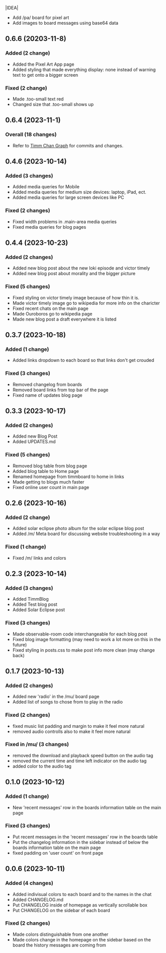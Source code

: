 |IDEA|
- Add /pa/ board for pixel art
- Add images to board messages using base64 data

## 0.6.6 (20203-11-8)

### Added (2 change)

- Added the Pixel Art App page
- Added styling that made everything display: none instead of warning text to get onto a bigger screen

### Fixed (2 change)

- Made .too-small text red
- Changed size that .too-small shows up

## 0.6.4 (2023-11-1)

### Overall (18 changes)

- Refer to [Timm Chan Graph](https://gitlab.com/Rubedog/Timm-Chan/-/network/67862281eb277203dca227ae078807f81b84f031) for commits and changes.

## 0.4.6 (2023-10-14)

### Added (3 changes)

- Added media queries for Mobile
- Added media queries for medium size devices: laptop, iPad, ect.
- Added media queries for large screen devices like PC

### Fixed (2 changes)

- Fixed width problems in .main-area media queries
- Fixed media queries for blog pages

## 0.4.4 (2023-10-23)

### Added (2 changes)

- Added new blog post about the new loki episode and victor timely
- Added new blog post about morality and the bigger picture

### Fixed (5 changes)

- Fixed styling on victor timely image because of how thin it is.
- Made victor timely image go to wikipedia for more info on the charicter
- Fixed recent chats on the main page
- Made Ouroboros go to wikipedia page
- Made new blog post a draft everywhere it is listed

## 0.3.7 (2023-10-18)

### Added (1 change)

- Added links dropdown to each board so that links don't get crouded

### Fixed (3 changes)

- Removed changelog from boards
- Removed board links from top bar of the page
- Fixed name of updates blog page

## 0.3.3 (2023-10-17)

### Added (2 changes)

- Added new Blog Post
- Added UPDATES.md

### Fixed (5 changes)

- Removed blog table from blog page
- Added blog table to Home page
- Renamed homepage from timmboard to home in links
- Made getting to blogs much faster
- Fixed online user count in main page

## 0.2.6 (2023-10-16)

### Added (2 change)

- Added solar eclipse photo album for the solar eclipse blog post
- Added /m/ Meta board for discussing website troubleshooting in a way

### Fixed (1 change)
- Fixed /m/ links and colors

## 0.2.3 (2023-10-14)

### Added (3 changes)

- Added TimmBlog 
- Added Test blog post
- Added Solar Eclipse post

### Fixed (3 changes)

- Made observable-room code interchangeable for each blog post
- Fixed blog image formatting (may need to work a lot more on this in the future)
- Fixed styling in posts.css to make post info more clean (may change back)

## 0.1.7 (2023-10-13)

### Added (2 changes)

- Added new 'radio' in the /mu/ board page
- Added list of songs to chose from to play in the radio

### Fixed (2 changes)

- fixed music list padding and margin to make it feel more natural
- removed audio controlls also to make it feel more natural

### Fixed in /mu/ (3 changes)

- removed the download and playback speed button on the audio tag
- removed the current time and time left indicator on the audio tag
- added color to the audio tag

## 0.1.0 (2023-10-12)

### Added (1 change)

- New 'recent messages' row in the boards information table on the main page


### Fixed (3 changes)

- Put recent messages in the 'recent messages' row in the boards table
- Put the changelog information in the sidebar instead of below the boards information table on the main page
- fixed padding on 'user count' on front page

## 0.0.6 (2023-10-11)

### Added (4 changes)

- Added indivisual colors to each board and to the names in the chat
- Added CHANGELOG.md
- Put CHANGELOG inside of homepage as vertically scrollable box
- Put CHANGELOG on the sidebar of each board

### Fixed (2 changes)

- Made colors distinguishable from one another
- Made colors change in the homepage on the sidebar based on the board the history messages are coming from
